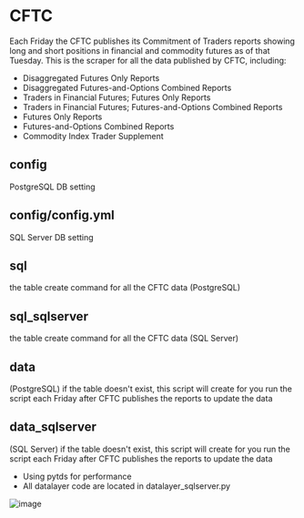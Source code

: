 # CFTC
Each Friday the CFTC publishes its Commitment of Traders reports showing long and short positions in financial and commodity futures as of that Tuesday.
This is the scraper for all the data published by CFTC, including:
* Disaggregated Futures Only Reports
* Disaggregated Futures-and-Options Combined Reports
* Traders in Financial Futures; Futures Only Reports
* Traders in Financial Futures; Futures-and-Options Combined Reports
* Futures Only Reports
* Futures-and-Options Combined Reports
* Commodity Index Trader Supplement


## config
PostgreSQL DB setting

## config/config.yml
SQL Server DB setting

## sql
the table create command for all the CFTC data (PostgreSQL)

## sql_sqlserver
the table create command for all the CFTC data (SQL Server)

## data
(PostgreSQL)
if the table doesn't exist, this script will create for you
run the script each Friday after CFTC publishes the reports to update the data

## data_sqlserver
(SQL Server)
if the table doesn't exist, this script will create for you
run the script each Friday after CFTC publishes the reports to update the data
* Using pytds for performance
* All datalayer code are located in datalayer_sqlserver.py

![image](https://user-images.githubusercontent.com/4289161/156403826-7ec48f7c-5704-4446-89f1-cec77f9fb76b.png)

